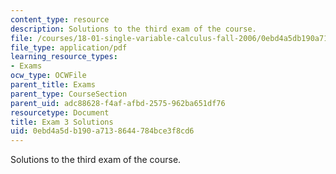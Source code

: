 ```yaml
---
content_type: resource
description: Solutions to the third exam of the course.
file: /courses/18-01-single-variable-calculus-fall-2006/0ebd4a5db190a7138644784bce3f8cd6_exam3sol.pdf
file_type: application/pdf
learning_resource_types:
- Exams
ocw_type: OCWFile
parent_title: Exams
parent_type: CourseSection
parent_uid: adc88628-f4af-afbd-2575-962ba651df76
resourcetype: Document
title: Exam 3 Solutions
uid: 0ebd4a5d-b190-a713-8644-784bce3f8cd6
---
```

Solutions to the third exam of the course.

